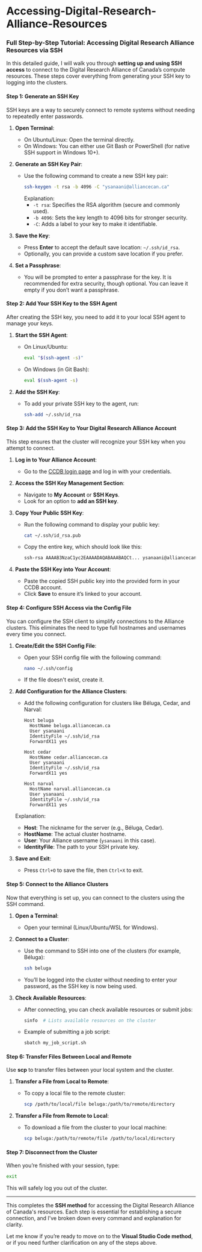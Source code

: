 # Accessing-Digital-Research-Alliance-Resources


### Full Step-by-Step Tutorial: **Accessing Digital Research Alliance Resources via SSH**

In this detailed guide, I will walk you through **setting up and using SSH access** to connect to the Digital Research Alliance of Canada’s compute resources. These steps cover everything from generating your SSH key to logging into the clusters. 

#### **Step 1: Generate an SSH Key**
SSH keys are a way to securely connect to remote systems without needing to repeatedly enter passwords.

1. **Open Terminal**:
   - On Ubuntu/Linux: Open the terminal directly.
   - On Windows: You can either use Git Bash or PowerShell (for native SSH support in Windows 10+).
   
2. **Generate an SSH Key Pair**:
   - Use the following command to create a new SSH key pair:
     ```bash
     ssh-keygen -t rsa -b 4096 -C "ysanaani@alliancecan.ca"
     ```
     Explanation:
     - `-t rsa`: Specifies the RSA algorithm (secure and commonly used).
     - `-b 4096`: Sets the key length to 4096 bits for stronger security.
     - `-C`: Adds a label to your key to make it identifiable.

3. **Save the Key**:
   - Press **Enter** to accept the default save location: `~/.ssh/id_rsa`.
   - Optionally, you can provide a custom save location if you prefer.

4. **Set a Passphrase**:
   - You will be prompted to enter a passphrase for the key. It is recommended for extra security, though optional. You can leave it empty if you don’t want a passphrase.

#### **Step 2: Add Your SSH Key to the SSH Agent**
After creating the SSH key, you need to add it to your local SSH agent to manage your keys.

1. **Start the SSH Agent**:
   - On Linux/Ubuntu:
     ```bash
     eval "$(ssh-agent -s)"
     ```
   - On Windows (in Git Bash):
     ```bash
     eval $(ssh-agent -s)
     ```

2. **Add the SSH Key**:
   - To add your private SSH key to the agent, run:
     ```bash
     ssh-add ~/.ssh/id_rsa
     ```

#### **Step 3: Add the SSH Key to Your Digital Research Alliance Account**
This step ensures that the cluster will recognize your SSH key when you attempt to connect.

1. **Log in to Your Alliance Account**:
   - Go to the [CCDB login page](https://ccdb.computecanada.ca) and log in with your credentials.

2. **Access the SSH Key Management Section**:
   - Navigate to **My Account** or **SSH Keys**.
   - Look for an option to **add an SSH key**.

3. **Copy Your Public SSH Key**:
   - Run the following command to display your public key:
     ```bash
     cat ~/.ssh/id_rsa.pub
     ```
   - Copy the entire key, which should look like this:
     ```bash
     ssh-rsa AAAAB3NzaC1yc2EAAAADAQABAAABAQCt... ysanaani@alliancecan.ca
     ```

4. **Paste the SSH Key into Your Account**:
   - Paste the copied SSH public key into the provided form in your CCDB account.
   - Click **Save** to ensure it’s linked to your account.

#### **Step 4: Configure SSH Access via the Config File**
You can configure the SSH client to simplify connections to the Alliance clusters. This eliminates the need to type full hostnames and usernames every time you connect.

1. **Create/Edit the SSH Config File**:
   - Open your SSH config file with the following command:
     ```bash
     nano ~/.ssh/config
     ```
   - If the file doesn't exist, create it.

2. **Add Configuration for the Alliance Clusters**:
   - Add the following configuration for clusters like Béluga, Cedar, and Narval:
     ```
     Host beluga
       HostName beluga.alliancecan.ca
       User ysanaani
       IdentityFile ~/.ssh/id_rsa
       ForwardX11 yes

     Host cedar
       HostName cedar.alliancecan.ca
       User ysanaani
       IdentityFile ~/.ssh/id_rsa
       ForwardX11 yes

     Host narval
       HostName narval.alliancecan.ca
       User ysanaani
       IdentityFile ~/.ssh/id_rsa
       ForwardX11 yes
     ```
   Explanation:
   - **Host**: The nickname for the server (e.g., Béluga, Cedar).
   - **HostName**: The actual cluster hostname.
   - **User**: Your Alliance username (`ysanaani` in this case).
   - **IdentityFile**: The path to your SSH private key.

3. **Save and Exit**:
   - Press `Ctrl+O` to save the file, then `Ctrl+X` to exit.

#### **Step 5: Connect to the Alliance Clusters**
Now that everything is set up, you can connect to the clusters using the SSH command.

1. **Open a Terminal**:
   - Open your terminal (Linux/Ubuntu/WSL for Windows).

2. **Connect to a Cluster**:
   - Use the command to SSH into one of the clusters (for example, Béluga):
     ```bash
     ssh beluga
     ```
   - You’ll be logged into the cluster without needing to enter your password, as the SSH key is now being used.

3. **Check Available Resources**:
   - After connecting, you can check available resources or submit jobs:
     ```bash
     sinfo  # Lists available resources on the cluster
     ```
   - Example of submitting a job script:
     ```bash
     sbatch my_job_script.sh
     ```

#### **Step 6: Transfer Files Between Local and Remote**
Use **scp** to transfer files between your local system and the cluster.

1. **Transfer a File from Local to Remote**:
   - To copy a local file to the remote cluster:
     ```bash
     scp /path/to/local/file beluga:/path/to/remote/directory
     ```

2. **Transfer a File from Remote to Local**:
   - To download a file from the cluster to your local machine:
     ```bash
     scp beluga:/path/to/remote/file /path/to/local/directory
     ```

#### **Step 7: Disconnect from the Cluster**
When you’re finished with your session, type:
```bash
exit
```
This will safely log you out of the cluster.

---

This completes the **SSH method** for accessing the Digital Research Alliance of Canada's resources. Each step is essential for establishing a secure connection, and I’ve broken down every command and explanation for clarity.

Let me know if you’re ready to move on to the **Visual Studio Code method**, or if you need further clarification on any of the steps above.
